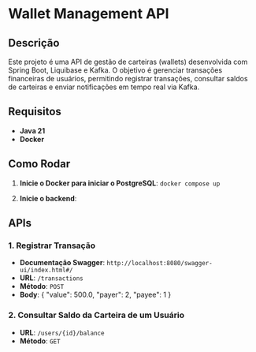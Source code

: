 # Wallet Management API

## Descrição

Este projeto é uma API de gestão de carteiras (wallets) desenvolvida com Spring Boot, Liquibase e Kafka. O objetivo é gerenciar transações financeiras de usuários, permitindo registrar transações, consultar saldos de carteiras e enviar notificações em tempo real via Kafka.

## Requisitos

- **Java 21**
- **Docker**

## Como Rodar

1. **Inicie o Docker para iniciar o PostgreSQL**:
   `docker compose up`

2. **Inicie o backend**:

## APIs

### 1. **Registrar Transação**

- **Documentação Swagger**: `http://localhost:8080/swagger-ui/index.html#/`
- **URL**: `/transactions`
- **Método**: `POST`
- **Body**:
  {
  "value": 500.0,
  "payer": 2,
  "payee": 1
  }

### 2. **Consultar Saldo da Carteira de um Usuário**

- **URL**: `/users/{id}/balance`
- **Método**: `GET`